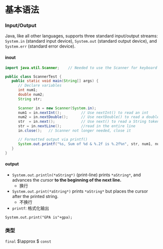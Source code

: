 # 基本语法

### Input/Output

Java, like all other languages, supports three standard input/output streams: `System.in` (standard input device), `System.out` (standard output device), and `System.err` (standard error device).

#### inout

```java
import java.util.Scanner;    // Needed to use the Scanner for keyboard input

public class ScannerTest {
   public static void main(String[] args) {
      // Declare variables
      int num1;
      double num2;
      String str;
	  
      Scanner in = new Scanner(System.in);
      num1 = in.nextInt();         // Use nextInt() to read an int
      num2 = in.nextDouble();      // Use nextDouble() to read a double
      str  = in.next();            // Use next() to read a String token, up to white space
      str = in.nextLine();		   //read in the entire line
      in.close();   // Scanner not longer needed, close it

      // Formatted output via printf()
      System.out.printf("%s, Sum of %d & %.2f is %.2f%n", str, num1, num2, num1+num2);
   }
}
```



#### output

- `System.out.println(*aString*)` (print-line) prints `*aString*`, and advances the *cursor* **to the beginning of the next line.**
  - 换行
- `System.out.print(*aString*)` prints `*aString*` but places the cursor after the printed string.
  - 不换行
- `printf`: 格式化输出

`System.out.print("GPA is"+gpa);`

### 类型

`final` $\approx $ `const`